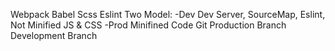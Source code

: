 Webpack
    Babel
    Scss
    Eslint
    Two Model:
        -Dev
            Dev Server, SourceMap, Eslint, Not Minified JS & CSS
        -Prod
            Minifined Code
Git
    Production Branch
    Development Branch